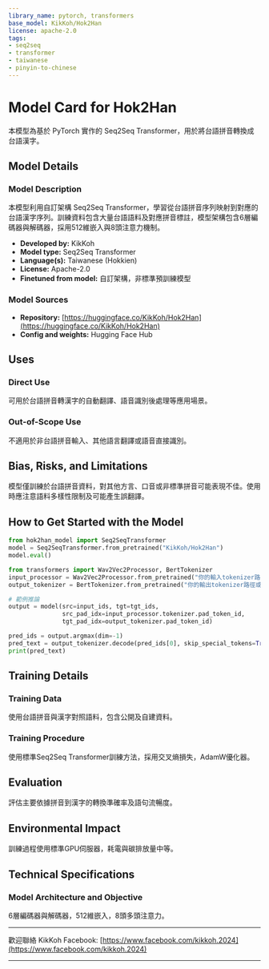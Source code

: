 ```yaml
---
library_name: pytorch, transformers
base_model: KikKoh/Hok2Han
license: apache-2.0
tags:
- seq2seq
- transformer
- taiwanese
- pinyin-to-chinese
---
```


# Model Card for Hok2Han

本模型為基於 PyTorch 實作的 Seq2Seq Transformer，用於將台語拼音轉換成台語漢字。

## Model Details

### Model Description

本模型利用自訂架構 Seq2Seq Transformer，學習從台語拼音序列映射到對應的台語漢字序列。訓練資料包含大量台語語料及對應拼音標註，模型架構包含6層編碼器與解碼器，採用512維嵌入與8頭注意力機制。

* **Developed by:** KikKoh
* **Model type:** Seq2Seq Transformer
* **Language(s):** Taiwanese (Hokkien)
* **License:** Apache-2.0
* **Finetuned from model:** 自訂架構，非標準預訓練模型

### Model Sources

* **Repository:** [https://huggingface.co/KikKoh/Hok2Han](https://huggingface.co/KikKoh/Hok2Han)
* **Config and weights:** Hugging Face Hub

## Uses

### Direct Use

可用於台語拼音轉漢字的自動翻譯、語音識別後處理等應用場景。

### Out-of-Scope Use

不適用於非台語拼音輸入、其他語言翻譯或語音直接識別。

## Bias, Risks, and Limitations

模型僅訓練於台語拼音資料，對其他方言、口音或非標準拼音可能表現不佳。使用時應注意語料多樣性限制及可能產生誤翻譯。

## How to Get Started with the Model

```python
from hok2han_model import Seq2SeqTransformer
model = Seq2SeqTransformer.from_pretrained("KikKoh/Hok2Han")
model.eval()

from transformers import Wav2Vec2Processor, BertTokenizer
input_processor = Wav2Vec2Processor.from_pretrained("你的輸入tokenizer路徑或repo")
output_tokenizer = BertTokenizer.from_pretrained("你的輸出tokenizer路徑或repo")

# 範例推論
output = model(src=input_ids, tgt=tgt_ids,
               src_pad_idx=input_processor.tokenizer.pad_token_id,
               tgt_pad_idx=output_tokenizer.pad_token_id)

pred_ids = output.argmax(dim=-1)
pred_text = output_tokenizer.decode(pred_ids[0], skip_special_tokens=True)
print(pred_text)
```

## Training Details

### Training Data

使用台語拼音與漢字對照語料，包含公開及自建資料。

### Training Procedure

使用標準Seq2Seq Transformer訓練方法，採用交叉熵損失，AdamW優化器。

## Evaluation

評估主要依據拼音到漢字的轉換準確率及語句流暢度。

## Environmental Impact

訓練過程使用標準GPU伺服器，耗電與碳排放量中等。

## Technical Specifications

### Model Architecture and Objective

6層編碼器與解碼器，512維嵌入，8頭多頭注意力。

---

歡迎聯絡 KikKoh
Facebook: [https://www.facebook.com/kikkoh.2024](https://www.facebook.com/kikkoh.2024)

---